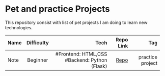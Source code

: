 # Pet and practice Projects
This repository consist with list of pet projects I am doing to learn new technologies.

| Name      | Difficulty  | Tech  | Repo Link | Tag |
| ------------- |:----------------:| -----------:|------:|------:|
| Note |  Beginner | #Frontend: HTML,CSS  #Backend: Python (Flask) |<a href="https://github.com/Nowshin1077/Self-Help"> Repo </a>| practice project|

